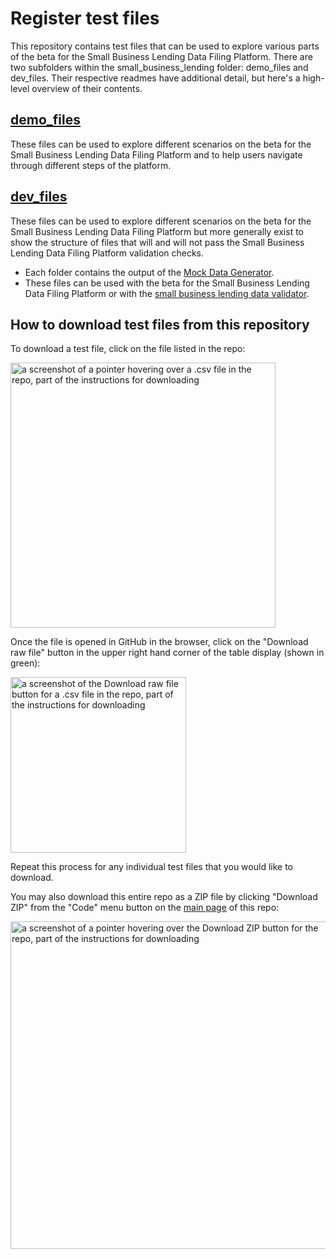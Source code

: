 # Register test files

This repository contains test files that can be used to explore various parts of the beta for the Small Business Lending Data Filing Platform. There are two subfolders within the small_business_lending folder: demo_files and dev_files. Their respective readmes have additional detail, but here's a high-level overview of their contents.

## [demo_files](https://github.com/cfpb/LAR-test-files/tree/main/sbl/demo_files)

These files can be used to explore different scenarios on the beta for the Small Business Lending Data Filing Platform and to help users navigate through different steps of the platform. 


## [dev_files](https://github.com/cfpb/LAR-test-files/tree/main/sbl/dev_files)

These files can be used to explore different scenarios on the beta for the Small Business Lending Data Filing Platform but more generally exist to show the structure of files that will and will not pass the Small Business Lending Data Filing Platform validation checks. 

- Each folder contains the output of the [Mock Data Generator](https://github.com/cfpb/regtech-mock-data-generator).
- These files can be used with the beta for the Small Business Lending Data Filing Platform or with the [small business lending data validator](https://github.com/cfpb/regtech-data-validator).

## How to download test files from this repository

To download a test file, click on the file listed in the repo:

<img width="424" alt="a screenshot of a pointer hovering over a .csv file in the repo, part of the instructions for downloading" src="https://github.com/user-attachments/assets/2b28f446-985b-4faf-95b6-c6ee58d04cb6">

Once the file is opened in GitHub in the browser, click on the "Download raw file" button in the upper right hand corner of the table display (shown in green): 

<img width="281" alt="a screenshot of the Download raw file button for a .csv file in the repo, part of the instructions for downloading" src="https://github.com/user-attachments/assets/2628c976-6990-4021-aa2a-47f29f3f1460">

Repeat this process for any individual test files that you would like to download. 

You may also download this entire repo as a ZIP file by clicking "Download ZIP" from the "Code" menu button on the [main page](https://github.com/cfpb/LAR-test-files) of this repo:

<img width="524" alt="a screenshot of a pointer hovering over the Download ZIP button for the repo, part of the instructions for downloading" src="https://github.com/user-attachments/assets/e37a9aab-6528-4078-a1a7-0a6d575c76db">
